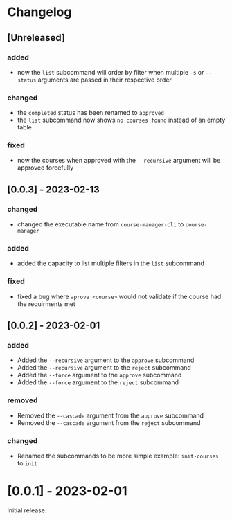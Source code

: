 # Changelog

## [Unreleased]

### added

- now the `list` subcommand will order by filter when multiple `-s` or `--status` arguments are passed in their respective order

### changed

- the `completed` status has been renamed to `approved`
- the `list` subcommand now shows `no courses found` instead of an empty table

### fixed

- now the courses when approved with the `--recursive` argument will be approved forcefully

## [0.0.3] - 2023-02-13

### changed

- changed the executable name from `course-manager-cli` to `course-manager`

### added

- added the capacity to list multiple filters in the `list` subcommand

### fixed

- fixed a bug where `aprove <course>` would not validate if the course had the requirments met

## [0.0.2] - 2023-02-01

### added

- Added the `--recursive` argument to the `approve` subcommand
- Added the `--recursive` argument to the `reject` subcommand
- Added the `--force` argument to the `approve` subcommand
- Added the `--force` argument to the `reject` subcommand

### removed

- Removed the `--cascade` argument from the `approve` subcommand
- Removed the `--cascade` argument from the `reject` subcommand

### changed

- Renamed the subcommands to be more simple example: `init-courses` to `init`

# [0.0.1] - 2023-02-01

Initial release.

